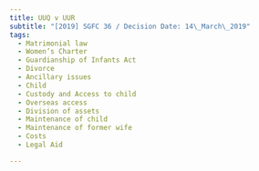 ```yaml
---
title: UUQ v UUR
subtitle: "[2019] SGFC 36 / Decision Date: 14\_March\_2019"
tags:
  - Matrimonial law
  - Women’s Charter
  - Guardianship of Infants Act
  - Divorce
  - Ancillary issues
  - Child
  - Custody and Access to child
  - Overseas access
  - Division of assets
  - Maintenance of child
  - Maintenance of former wife
  - Costs
  - Legal Aid

---
```

